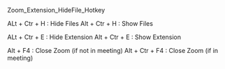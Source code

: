 Zoom_Extension_HideFile_Hotkey

ALt + Ctr + H : Hide Files
Alt + Ctr + H : Show Files

ALt + Ctr + E : Hide Extension
Alt + Ctr + E : Show Extension

Alt + F4 : Close Zoom (if not in meeting)
Alt + Ctr + F4 : Close Zoom (if in meeting)

